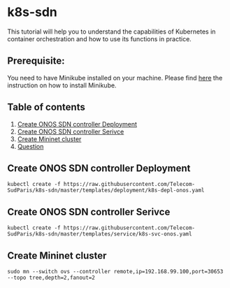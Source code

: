 # k8s-sdn
This tutorial will help you to understand the capabilities of Kubernetes in container orchestration and how to use its functions in practice.

## Prerequisite:
You need to have Minikube installed on your machine. Please find [here](minikube-installation.md) the instruction on how to install Minikube.

## Table of contents
1. [Create ONOS SDN controller Deployment](#dpl-onos)
2. [Create ONOS SDN controller Serivce](#svc-onos)
3. [Create Mininet cluster](#dpl-mininet)
4. [Question](#question)

## Create ONOS SDN controller Deployment <a name="dpl-onos"></a>

```
kubectl create -f https://raw.githubusercontent.com/Telecom-SudParis/k8s-sdn/master/templates/deployment/k8s-depl-onos.yaml
```


## Create ONOS SDN controller Serivce <a name="svc-onos"></a>

```
kubectl create -f https://raw.githubusercontent.com/Telecom-SudParis/k8s-sdn/master/templates/service/k8s-svc-onos.yaml
```


## Create Mininet cluster <a name="dpl-mininet"></a>
```
sudo mn --switch ovs --controller remote,ip=192.168.99.100,port=30653  --topo tree,depth=2,fanout=2
```

